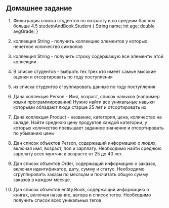 ## Домашнее задание 

1) Фильтрация списка студентов по возрасту и со средним баллом больше 4.5
   studetnAndBook.Student {
   String name;
   int age;
   double avgGrade;
   }

2) коллекция String  - получить коллекцию элементов у которых нечетное количество символов

3) коллекция String - получить строку содержащую все элементы этой коллекции

4) В списке студентов - выбрать тех трех кто имеет самые высокие оценки и отсортировать по году поступления

5) из списка студентов сгруппировать данные по году поступления

6) Дана коллекция Person - Имя, возраст, список навыков (например языки программирования)
   Нужно найти все уникальные навыки которыми обладают люди старше 25 лет и отсортировать их

7) Дана коллекция Product - название, категория, цена, количество на складе.
   Найти среднюю цену продуктов каждой категории, у которых количество превышает заданное значение
   и отсортировать по убыванию цены

8) Дан список объектов Person, содержащий информацию о людях, включая имя, возраст, пол и зарплату.
   Необходимо найти среднюю зарплату всех мужчин в возрасте от 25 до 40 лет.

9) Дан список объектов Order, содержащий информацию о заказах, включая идентификатор, дату, сумму и статус.
   Необходимо сгруппировать заказы по месяцам и посчитать общую сумму заказов в каждом месяце.

10) Дан список объектов entity.Book, содержащий информацию о книгах, включая название, автора и список тегов.
    Необходимо получить список всех уникальных тегов